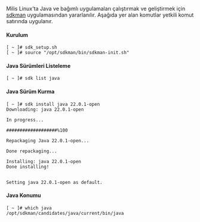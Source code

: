 Milis Linux'ta Java ve bağımlı uygulamaları çalıştırmak ve geliştirmek için [sdkman](https://sdkman.io) uygulamasından yararlanılır.
Aşağıda yer alan komutlar yetkili komut satırında uygulanır.


#### Kurulum
```
[ ~ ]# sdk_setup.sh
[ ~ ]# source "/opt/sdkman/bin/sdkman-init.sh"
```

#### Java Sürümleri Listeleme
```
[ ~ ]# sdk list java
```

#### Java Sürüm Kurma
```
[ ~ ]# sdk install java 22.0.1-open
Downloading: java 22.0.1-open

In progress...

###################%100

Repackaging Java 22.0.1-open...

Done repackaging...

Installing: java 22.0.1-open
Done installing!


Setting java 22.0.1-open as default.

```

#### Java Konumu
```
[ ~ ]# which java
/opt/sdkman/candidates/java/current/bin/java

```
